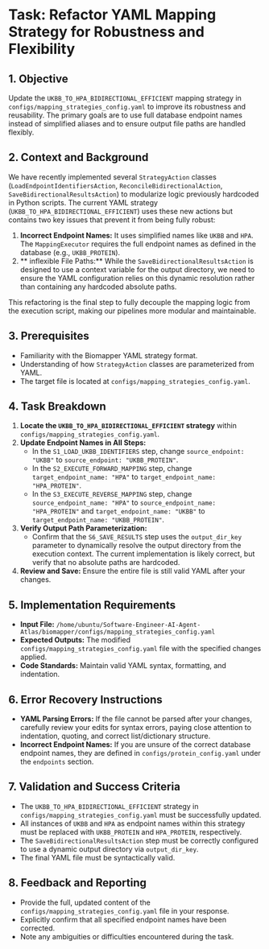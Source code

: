 # Task: Refactor YAML Mapping Strategy for Robustness and Flexibility

## 1. Objective

Update the `UKBB_TO_HPA_BIDIRECTIONAL_EFFICIENT` mapping strategy in `configs/mapping_strategies_config.yaml` to improve its robustness and reusability. The primary goals are to use full database endpoint names instead of simplified aliases and to ensure output file paths are handled flexibly.

## 2. Context and Background

We have recently implemented several `StrategyAction` classes (`LoadEndpointIdentifiersAction`, `ReconcileBidirectionalAction`, `SaveBidirectionalResultsAction`) to modularize logic previously hardcoded in Python scripts. The current YAML strategy (`UKBB_TO_HPA_BIDIRECTIONAL_EFFICIENT`) uses these new actions but contains two key issues that prevent it from being fully robust:

1.  **Incorrect Endpoint Names:** It uses simplified names like `UKBB` and `HPA`. The `MappingExecutor` requires the full endpoint names as defined in the database (e.g., `UKBB_PROTEIN`).
2.  ** inflexible File Paths:** While the `SaveBidirectionalResultsAction` is designed to use a context variable for the output directory, we need to ensure the YAML configuration relies on this dynamic resolution rather than containing any hardcoded absolute paths.

This refactoring is the final step to fully decouple the mapping logic from the execution script, making our pipelines more modular and maintainable.

## 3. Prerequisites

- Familiarity with the Biomapper YAML strategy format.
- Understanding of how `StrategyAction` classes are parameterized from YAML.
- The target file is located at `configs/mapping_strategies_config.yaml`.

## 4. Task Breakdown

1.  **Locate the `UKBB_TO_HPA_BIDIRECTIONAL_EFFICIENT` strategy** within `configs/mapping_strategies_config.yaml`.
2.  **Update Endpoint Names in All Steps:**
    - In the `S1_LOAD_UKBB_IDENTIFIERS` step, change `source_endpoint: "UKBB"` to `source_endpoint: "UKBB_PROTEIN"`.
    - In the `S2_EXECUTE_FORWARD_MAPPING` step, change `target_endpoint_name: "HPA"` to `target_endpoint_name: "HPA_PROTEIN"`.
    - In the `S3_EXECUTE_REVERSE_MAPPING` step, change `source_endpoint_name: "HPA"` to `source_endpoint_name: "HPA_PROTEIN"` and `target_endpoint_name: "UKBB"` to `target_endpoint_name: "UKBB_PROTEIN"`.
3.  **Verify Output Path Parameterization:**
    - Confirm that the `S6_SAVE_RESULTS` step uses the `output_dir_key` parameter to dynamically resolve the output directory from the execution context. The current implementation is likely correct, but verify that no absolute paths are hardcoded.
4.  **Review and Save:** Ensure the entire file is still valid YAML after your changes.

## 5. Implementation Requirements

- **Input File:** `/home/ubuntu/Software-Engineer-AI-Agent-Atlas/biomapper/configs/mapping_strategies_config.yaml`
- **Expected Outputs:** The modified `configs/mapping_strategies_config.yaml` file with the specified changes applied.
- **Code Standards:** Maintain valid YAML syntax, formatting, and indentation.

## 6. Error Recovery Instructions

- **YAML Parsing Errors:** If the file cannot be parsed after your changes, carefully review your edits for syntax errors, paying close attention to indentation, quoting, and correct list/dictionary structure.
- **Incorrect Endpoint Names:** If you are unsure of the correct database endpoint names, they are defined in `configs/protein_config.yaml` under the `endpoints` section.

## 7. Validation and Success Criteria

- The `UKBB_TO_HPA_BIDIRECTIONAL_EFFICIENT` strategy in `configs/mapping_strategies_config.yaml` must be successfully updated.
- All instances of `UKBB` and `HPA` as endpoint names within this strategy must be replaced with `UKBB_PROTEIN` and `HPA_PROTEIN`, respectively.
- The `SaveBidirectionalResultsAction` step must be correctly configured to use a dynamic output directory via `output_dir_key`.
- The final YAML file must be syntactically valid.

## 8. Feedback and Reporting

- Provide the full, updated content of the `configs/mapping_strategies_config.yaml` file in your response.
- Explicitly confirm that all specified endpoint names have been corrected.
- Note any ambiguities or difficulties encountered during the task.
